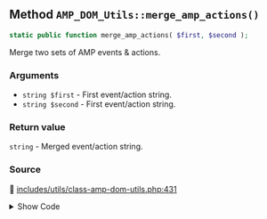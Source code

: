 ## Method `AMP_DOM_Utils::merge_amp_actions()`

```php
static public function merge_amp_actions( $first, $second );
```

Merge two sets of AMP events &amp; actions.

### Arguments

* `string $first` - First event/action string.
* `string $second` - First event/action string.

### Return value

`string` - Merged event/action string.

### Source

:link: [includes/utils/class-amp-dom-utils.php:431](/includes/utils/class-amp-dom-utils.php#L431-L469)

<details>
<summary>Show Code</summary>

```php
public static function merge_amp_actions( $first, $second ) {
	$events = [];
	foreach ( [ $first, $second ] as $event_action_string ) {
		$matches = [];
		$results = preg_match_all( self::AMP_EVENT_ACTIONS_REGEX_PATTERN, $event_action_string, $matches );
		if ( ! $results || ! isset( $matches['event'] ) ) {
			continue;
		}
		foreach ( $matches['event'] as $index => $event ) {
			$events[ $event ][] = $matches['actions'][ $index ];
		}
	}
	$value_strings = [];
	foreach ( $events as $event => $action_strings_array ) {
		$actions_array = [];
		array_walk(
			$action_strings_array,
			static function ( $actions ) use ( &$actions_array ) {
				$matches = [];
				$results = preg_match_all( self::AMP_ACTION_REGEX_PATTERN, $actions, $matches );
				if ( ! $results || ! isset( $matches['action'] ) ) {
					$actions_array[] = $actions;
					return;
				}
				$actions_array = array_merge( $actions_array, $matches['action'] );
			}
		);
		$actions         = implode( ',', array_unique( array_filter( $actions_array ) ) );
		$value_strings[] = "{$event}:{$actions}";
	}
	return implode( ';', $value_strings );
}
```

</details>
